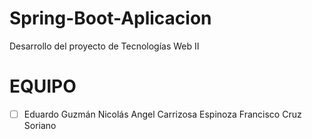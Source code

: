 # Spring-Boot-Aplicacion
Desarrollo del proyecto de Tecnologías Web II

# EQUIPO 
-[ ] Eduardo Guzmán Nicolás 
Angel Carrizosa Espinoza 
Francisco Cruz Soriano
